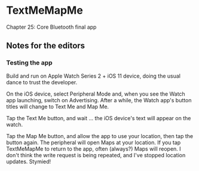 #  TextMeMapMe

Chapter 25: Core Bluetooth final app

## Notes for the editors

### Testing the app

Build and run on Apple Watch Series 2 + iOS 11 device, doing the usual dance to trust the developer.

On the iOS device, select Peripheral Mode and, when you see the Watch app launching, switch on Advertising. After a while, the Watch app's button titles will change to Text Me and Map Me.

Tap the Text Me button, and wait ... the iOS device's text will appear on the watch.

Tap the Map Me button, and allow the app to use your location, then tap the button again. The peripheral will open Maps at your location. If you tap TextMeMapMe to return to the app, often (always?) Maps will reopen. I don't think the write request is being repeated, and I've stopped location updates. Stymied!



